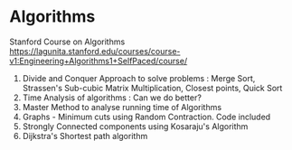 # Algorithms
Stanford Course on Algorithms
https://lagunita.stanford.edu/courses/course-v1:Engineering+Algorithms1+SelfPaced/course/

1. Divide and Conquer Approach to solve problems : Merge Sort, Strassen's Sub-cubic Matrix Multiplication, Closest points, Quick Sort
2. Time Analysis of algorithms : Can we do better?
3. Master Method to analyse running time of Algorithms
4. Graphs - Minimum cuts using Random Contraction. Code included
5. Strongly Connected components using Kosaraju's Algorithm
6. Dijkstra's Shortest path algorithm
